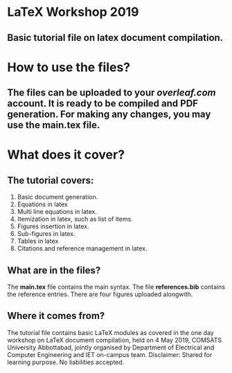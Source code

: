 # LaTeX Workshop 2019
## Basic tutorial file on latex document compilation. 
# How to use the files?
## The files can be uploaded to your _overleaf.com_ account. It is ready to be compiled and **PDF** generation. For making any changes, you may use the **main.tex** file.
# What does it cover?
## The tutorial covers:
1. Basic document generation.
2. Equations in latex
3. Multi line equations in latex.
4. Itemization in latex, such as list of items. 
5. Figures insertion in latex.
6. Sub-figures in latex.
7. Tables in latex
8. Citations and reference management in latex.
## What are in the files?
The **main.tex** file contains the main syntax. The file **references.bib** contains the reference entries. There are four figures uploaded alongwith. 
## Where it comes from?
The tutorial file contains basic LaTeX modules as covered in the one day workshop on LaTeX document compilation, held on 4 May 2019, COMSATS University Abbottabad, jointly organised by Department of Electrical and Computer Engineering and IET on-campus team.
Disclaimer: Shared for learning purpose. No liabilities accepted.
